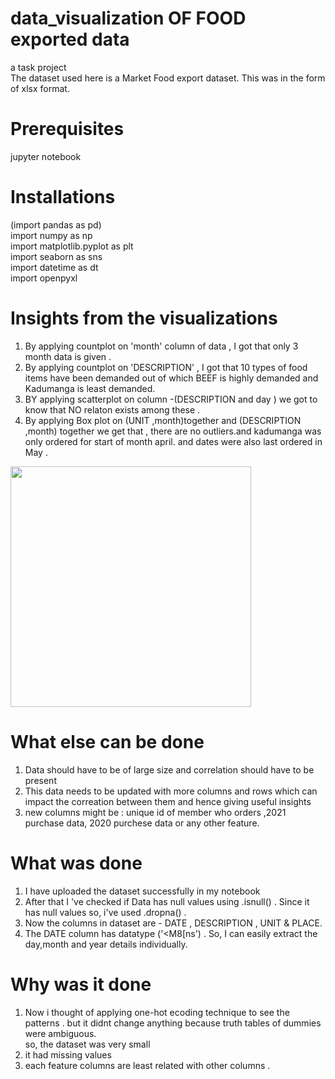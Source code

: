 # data_visualization OF FOOD exported data
a task project <br />
 The dataset used here is a Market Food export dataset. This was in the form of xlsx format.<br />
# Prerequisites
 jupyter notebook 
# Installations
(import pandas as pd) <br />
import numpy as np<br />
import matplotlib.pyplot as plt <br />
import seaborn as sns <br />
import datetime as dt<br />
import openpyxl<br />
# Insights from the visualizations 
1. By applying countplot on 'month' column of data , I  got that only 3 month data is given .<br />
2. By applying countplot on 'DESCRIPTION' , I got that 10 types of food items have been demanded out of which BEEF is highly demanded and Kadumanga is least demanded.<br />
3. BY applying scatterplot on column -(DESCRIPTION and day ) we got to know that NO relaton exists among these .<br />
4. By applying Box plot on (UNIT ,month)together and (DESCRIPTION ,month) together we get that , there are no outliers.and kadumanga was only ordered for start of month april. and dates were also last ordered in May .<br />
 <img src="E:\notes ss" width="385px" align="center">
 
# What else can be done
1. Data should have to be of large size and correlation should have to be present <br />
2. This data needs to be updated with more columns and rows which can impact the correation between them and hence giving useful insights <br />
3. new columns might be : unique id of member who orders ,2021 purchase data, 2020 purchese data or any other feature.<br />

# What was done 
1. I have uploaded the dataset successfully in my notebook <br />
2. After that I 've checked if Data has null values using .isnull() . Since it has null values so, i've used .dropna() .<br />
3. Now the columns in dataset are - DATE , DESCRIPTION , UNIT & PLACE.<br />
4. The DATE column has datatype ('<M8[ns')  . So, I can easily extract the day,month and year details individually.<br />

# Why  was it done
1. Now i thought of applying one-hot ecoding technique to see the patterns . but it didnt change anything because truth tables of dummies were ambiguous.<br />
so, the dataset was very small<br />
2. it had missing values<br />
3. each feature columns are least related with other columns .<br />
